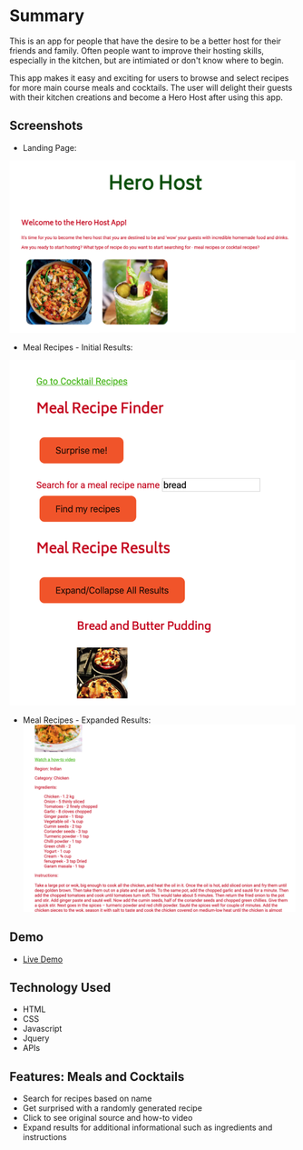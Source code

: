 # Summary

This is an app for people that have the desire to be a better host for their friends and family. Often people want to improve their hosting skills, especially in the kitchen, but are intimiated or don't know where to begin. 

This app makes it easy and exciting for users to browse and select recipes for more main course meals and cocktails. The user will delight their guests with their kitchen creations and become a Hero Host after using this app. 

## Screenshots
* Landing Page:

![landing page](https://github.com/CMNathaniel/Hero-Host-App/blob/master/landingpage_screenshot.png)


* Meal Recipes - Initial Results:

![Meal Recipes - Initial Results](https://github.com/CMNathaniel/Hero-Host-App/blob/master/meal_result_screenshot.png)


* Meal Recipes - Expanded Results: 
![Meal Recipes - Expanded Results](https://github.com/CMNathaniel/Hero-Host-App/blob/master/meals_expanded_results.png)


## Demo

- [Live Demo](https://cmnathaniel.github.io/Hero-Host-App/)

## Technology Used 

* HTML
* CSS
* Javascript
* Jquery
* APIs 

## Features: Meals and Cocktails 

* Search for recipes based on name 
* Get surprised with a randomly generated recipe 
* Click to see original source and how-to video
* Expand results for additional informational such as ingredients and instructions 
